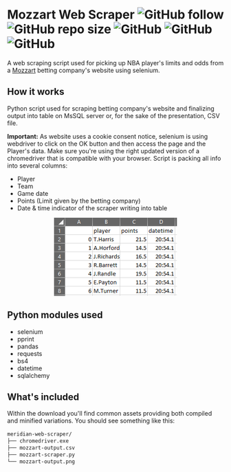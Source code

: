 # Mozzart Web Scraper  ![GitHub follow](https://img.shields.io/github/followers/ficanovak?label=Follow&style=social) ![GitHub repo size](https://img.shields.io/github/repo-size/ficanovak/mozzart-web-scraper) ![GitHub](https://img.shields.io/github/license/ficanovak/mozzart-web-scraper) ![GitHub](https://img.shields.io/badge/built%20with-Python3-green) ![GitHub](https://img.shields.io/badge/-bs4-blue)

 A web scraping script used for picking up NBA player's limits and odds from a [Mozzart](https://www.mozzartbet.com/sr#/) betting company's website using selenium.
 
 ## How it works
 
 Python script used for scraping betting company's website and finalizing output into table on MsSQL server or, for the sake of the presentation, CSV file.
 
 **Important:** As website uses a cookie consent notice, selenium is using webdriver to click on the OK button and then access the page and the Player's data. Make sure you're using the right updated version of a chromedriver that is compatible with your browser.
 Script is packing all info into several columns:
 - Player
 - Team
 - Game date
 - Points (Limit given by the betting company)
 - Date & time indicator of the scraper writing into table
 
 <p align="center">
  <img src="mozzart_output.png"/>
</p>
 
 ## Python modules used  
 - selenium
 - pprint
 - pandas
 - requests
 - bs4
 - datetime
 - sqlalchemy


## What's included

Within the download you'll find common assets providing both compiled and minified variations. You should see something like this:

```text
meridian-web-scraper/
├── chromedriver.exe
├── mozzart-output.csv
├── mozzart-scraper.py
└── mozzart-output.png
```
